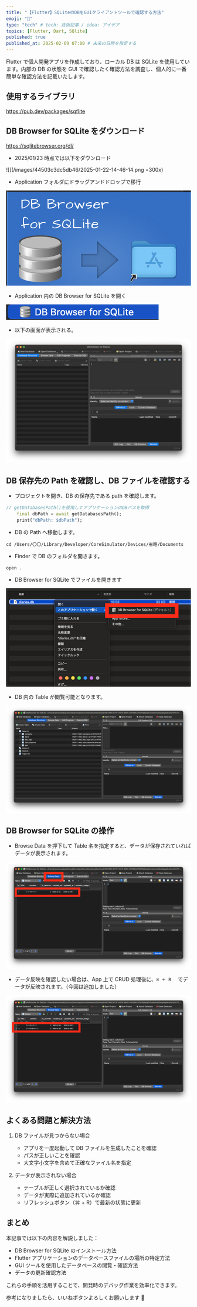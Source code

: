 ```yaml
---
title: "【Flutter】SQLiteのDBをGUIクライアントツールで確認する方法"
emoji: "👋"
type: "tech" # tech: 技術記事 / idea: アイデア
topics: [Flutter, Dart, SQlite]
published: true
published_at: 2025-02-09 07:00 # 未来の日時を指定する
---
```


Flutter で個人開発アプリを作成しており、ローカル DB は SQLite を使用しています。内部の DB の状態を GUI で確認したく確認方法を調査し、個人的に一番簡単な確認方法を記載いたします。

## 使用するライブラリ

https://pub.dev/packages/sqflite

## DB Browser for SQLite をダウンロード

https://sqlitebrowser.org/dl/

- 2025/01/23 時点では以下をダウンロード

![](/images/44503c3dc5db46/2025-01-22-14-46-14.png =300x)

- Application フォルダにドラッグアンドドロップで移行

![](/images/44503c3dc5db46/2025-01-22-14-48-42.png)

- Application 内の DB Browser for SQLite を開く

![](/images/44503c3dc5db46/2025-01-22-14-50-15.png)

- 以下の画面が表示される。

![](/images/44503c3dc5db46/2025-01-22-14-50-39.png)

## DB 保存先の Path を確認し、DB ファイルを確認する

- プロジェクトを開き、DB の保存先である path を確認します。

```dart
// getDatabasesPath()を使用してアプリケーションのDBパスを取得
    final dbPath = await getDatabasesPath();
    print("dbPath: $dbPath");
```

- DB の Path へ移動します。

```
cd /Users/〇〇/Library/Developer/CoreSimulator/Devices/省略/Documents
```

- Finder で DB のフォルダを開きます。

```
open .
```

- DB Browser for SQLite でファイルを開きます

![](/images/87b37708a4b260/2025-01-23-16-57-08.png)

- DB 内の Table が閲覧可能となります。

![](/images/87b37708a4b260/2025-01-23-16-58-04.png)

## DB Browser for SQLite の操作

- Browse Data を押下して Table 名を指定すると、データが保存されていればデータが表示されます。

![](/images/87b37708a4b260/2025-01-23-16-59-50.png)

- データ反映を確認したい場合は、App 上で CRUD 処理後に、`⌘ ＋ R` 　でデータが反映されます。（今回は追加しました）

![](/images/87b37708a4b260/2025-01-23-17-01-34.png)

## よくある問題と解決方法

1. DB ファイルが見つからない場合

   - アプリを一度起動して DB ファイルを生成したことを確認
   - パスが正しいことを確認
   - 大文字小文字を含めて正確なファイル名を指定

2. データが表示されない場合
   - テーブルが正しく選択されているか確認
   - データが実際に追加されているか確認
   - リフレッシュボタン（⌘ + R）で最新の状態に更新

## まとめ

本記事では以下の内容を解説しました：

- DB Browser for SQLite のインストール方法
- Flutter アプリケーションのデータベースファイルの場所の特定方法
- GUI ツールを使用したデータベースの閲覧・確認方法
- データの更新確認方法

これらの手順を活用することで、開発時のデバッグ作業を効率化できます。

参考になりましたら、いいねボタンよろしくお願いします 🙇
